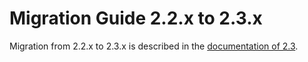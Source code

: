<a id="migration-2-3"></a>
# Migration Guide 2.2.x to 2.3.x

Migration from 2.2.x to 2.3.x is described in the 
[documentation of 2.3](http://doc.akka.io/docs/akka/2.3.12/project/migration-guide-2.2.x-2.3.x.html).
